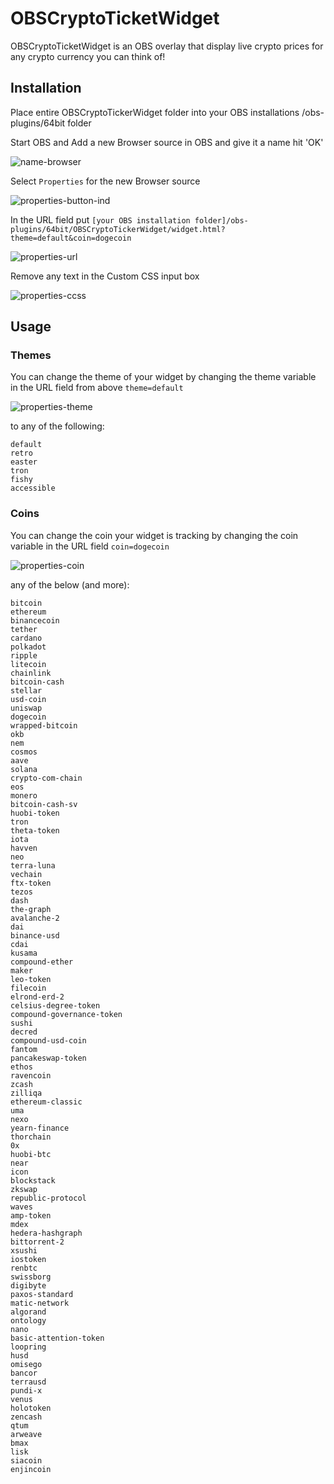 # OBSCryptoTicketWidget

OBSCryptoTicketWidget is an OBS overlay that display live crypto prices for any crypto currency you can think of!

## Installation

Place entire OBSCryptoTickerWidget folder into your OBS installations /obs-plugins/64bit folder

Start OBS and Add a new Browser source in OBS and give it a name hit 'OK'

![name-browser](https://user-images.githubusercontent.com/47755826/109430595-c970d580-79c7-11eb-9a3f-6b384429e743.PNG)

Select ```Properties``` for the new Browser source

![properties-button-ind](https://user-images.githubusercontent.com/47755826/109430451-2cae3800-79c7-11eb-99c7-8ee466c95003.png)

In the URL field put ```[your OBS installation folder]/obs-plugins/64bit/OBSCryptoTickerWidget/widget.html?theme=default&coin=dogecoin```

![properties-url](https://user-images.githubusercontent.com/47755826/109430641-03da7280-79c8-11eb-9258-8df635142384.png)

Remove any text in the Custom CSS input box

![properties-ccss](https://user-images.githubusercontent.com/47755826/109430684-41d79680-79c8-11eb-92a1-3d7a5d34a8e0.png)

## Usage
### Themes
You can change the theme of your widget by changing the theme variable in the URL field from above ```theme=default```

![properties-theme](https://user-images.githubusercontent.com/47755826/109430744-7a777000-79c8-11eb-8bd0-ddacf0795650.png)

to any of the following:

```
default
retro
easter
tron
fishy
accessible
```
### Coins
You can change the coin your widget is tracking by changing the coin variable in the URL field ```coin=dogecoin```

![properties-coin](https://user-images.githubusercontent.com/47755826/109430752-86fbc880-79c8-11eb-9741-4ea0cb7cdd58.png)

any of the below (and more):

```
bitcoin
ethereum
binancecoin
tether
cardano
polkadot
ripple
litecoin
chainlink
bitcoin-cash
stellar
usd-coin
uniswap
dogecoin
wrapped-bitcoin
okb
nem
cosmos
aave
solana
crypto-com-chain
eos
monero
bitcoin-cash-sv
huobi-token
tron
theta-token
iota
havven
neo
terra-luna
vechain
ftx-token
tezos
dash
the-graph
avalanche-2
dai
binance-usd
cdai
kusama
compound-ether
maker
leo-token
filecoin
elrond-erd-2
celsius-degree-token
compound-governance-token
sushi
decred
compound-usd-coin
fantom
pancakeswap-token
ethos
ravencoin
zcash
zilliqa
ethereum-classic
uma
nexo
yearn-finance
thorchain
0x
huobi-btc
near
icon
blockstack
zkswap
republic-protocol
waves
amp-token
mdex
hedera-hashgraph
bittorrent-2
xsushi
iostoken
renbtc
swissborg
digibyte
paxos-standard
matic-network
algorand
ontology
nano
basic-attention-token
loopring
husd
omisego
bancor
terrausd
pundi-x
venus
holotoken
zencash
qtum
arweave
bmax
lisk
siacoin
enjincoin
```
